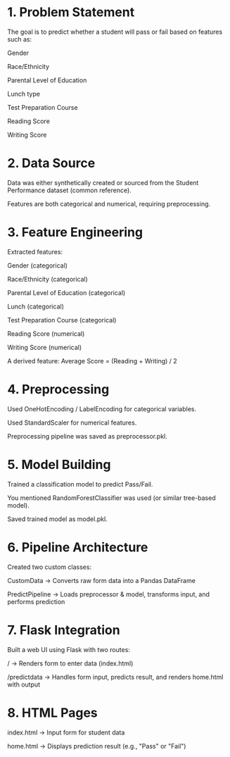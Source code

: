 # 1. Problem Statement
The goal is to predict whether a student will pass or fail based on features such as:

Gender

Race/Ethnicity

Parental Level of Education

Lunch type

Test Preparation Course

Reading Score

Writing Score

# 2. Data Source
Data was either synthetically created or sourced from the Student Performance dataset (common reference).

Features are both categorical and numerical, requiring preprocessing.

# 3. Feature Engineering
Extracted features:

Gender (categorical)

Race/Ethnicity (categorical)

Parental Level of Education (categorical)

Lunch (categorical)

Test Preparation Course (categorical)

Reading Score (numerical)

Writing Score (numerical)

A derived feature: Average Score = (Reading + Writing) / 2

# 4. Preprocessing
Used OneHotEncoding / LabelEncoding for categorical variables.

Used StandardScaler for numerical features.

Preprocessing pipeline was saved as preprocessor.pkl.

# 5. Model Building
Trained a classification model to predict Pass/Fail.

You mentioned RandomForestClassifier was used (or similar tree-based model).

Saved trained model as model.pkl.

# 6. Pipeline Architecture
Created two custom classes:

CustomData → Converts raw form data into a Pandas DataFrame

PredictPipeline → Loads preprocessor & model, transforms input, and performs prediction

# 7. Flask Integration
Built a web UI using Flask with two routes:

/ → Renders form to enter data (index.html)

/predictdata → Handles form input, predicts result, and renders home.html with output

# 8. HTML Pages
index.html → Input form for student data

home.html → Displays prediction result (e.g., "Pass" or "Fail")

